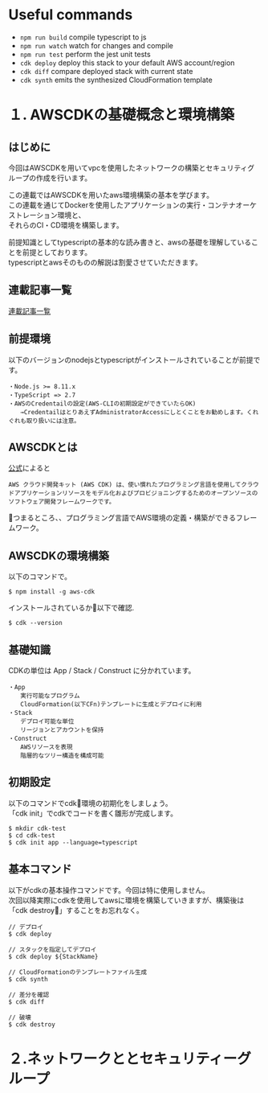 # Useful commands

 * `npm run build`   compile typescript to js
 * `npm run watch`   watch for changes and compile
 * `npm run test`    perform the jest unit tests
 * `cdk deploy`      deploy this stack to your default AWS account/region
 * `cdk diff`        compare deployed stack with current state
 * `cdk synth`       emits the synthesized CloudFormation template

# １. AWSCDKの基礎概念と環境構築

## はじめに

今回はAWSCDKを用いてvpcを使用したネットワークの構築とセキュリティグループの作成を行います。

この連載ではAWSCDKを用いたaws環境構築の基本を学びます。  
この連載を通じてDockerを使用したアプリケーションの実行・コンテナオーケストレーション環境と、  
それらのCI・CD環境を構築します。  

前提知識としてtypescriptの基本的な読み書きと、awsの基礎を理解していることを前提としております。  
typescriptとawsそのものの解説は割愛させていただきます。

## 連載記事一覧

[連載記事一覧](https://semigeek-dev.hatenablog.com/entry/2019/10/06/234902)

## 前提環境

以下のバージョンのnodejsとtypescriptがインストールされていることが前提です。

```
・Node.js >= 8.11.x
・TypeScript => 2.7
・AWSのCredentailの設定(AWS-CLIの初期設定ができていたらOK)
　　→CredentailはとりあえずAdministratorAccessにしとくことをお勧めします。くれぐれも取り扱いには注意。
```

## AWSCDKとは

[公式](https://aws.amazon.com/jp/cdk/)によると

```
AWS クラウド開発キット (AWS CDK) は、使い慣れたプログラミング言語を使用してクラウドアプリケーションリソースをモデル化およびプロビジョニングするためのオープンソースのソフトウェア開発フレームワークです。
```

つまるところ、、プログラミング言語でAWS環境の定義・構築ができるフレームワーク。

## AWSCDKの環境構築

以下のコマンドで。

```
$ npm install -g aws-cdk

```
インストールされているか以下で確認.
```
$ cdk --version
```

## 基礎知識

CDKの単位は App / Stack / Construct に分かれています。

```
・App
　　実行可能なプログラム
　　CloudFormation(以下CFn)テンプレートに生成とデプロイに利用
・Stack
　　デプロイ可能な単位
　　リージョンとアカウントを保持
・Construct
　　AWSリソースを表現
　　階層的なツリー構造を構成可能
```

## 初期設定

以下のコマンドでcdk環境の初期化をしましょう。  
「cdk init」でcdkでコードを書く雛形が完成します。

```
$ mkdir cdk-test
$ cd cdk-test
$ cdk init app --language=typescript
```

## 基本コマンド

以下がcdkの基本操作コマンドです。今回は特に使用しません。  
次回以降実際にcdkを使用してawsに環境を構築していきますが、構築後は「cdk destroy」することをお忘れなく。

```
// デプロイ
$ cdk deploy

// スタックを指定してデプロイ
$ cdk deploy ${StackName} 

// CloudFormationのテンプレートファイル生成
$ cdk synth

// 差分を確認
$ cdk diff

// 破壊
$ cdk destroy
```

# ２.ネットワークととセキュリティーグループ


